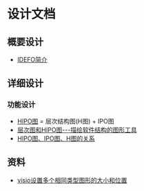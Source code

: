 # 设计文档

## 概要设计
* [IDEFO简介](http://blog.vsharing.com/feng5877/A693334.html)

## 详细设计
### 功能设计
* [HIPO图](https://blog.csdn.net/wangjingna/article/details/41318739) = 层次结构图(H图) + IPO图
* [层次图和HIPO图---描绘软件结构的图形工具](https://blog.51cto.com/mengdong/1398151)
* [HIPO图、IPO图、H图的关系](https://blog.csdn.net/lvshihua/article/details/8545345)

## 资料
* [visio设置多个相同类型图形的大小和位置](https://blog.csdn.net/jhsword/article/details/105301529)
